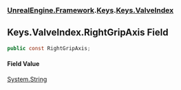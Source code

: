 ### [UnrealEngine.Framework](./UnrealEngine-Framework.md 'UnrealEngine.Framework').[Keys](./UnrealEngine-Framework-Keys.md 'UnrealEngine.Framework.Keys').[Keys.ValveIndex](./UnrealEngine-Framework-Keys-ValveIndex.md 'UnrealEngine.Framework.Keys.ValveIndex')
## Keys.ValveIndex.RightGripAxis Field
  
```csharp
public const RightGripAxis;
```
#### Field Value
[System.String](https://docs.microsoft.com/en-us/dotnet/api/System.String 'System.String')  
